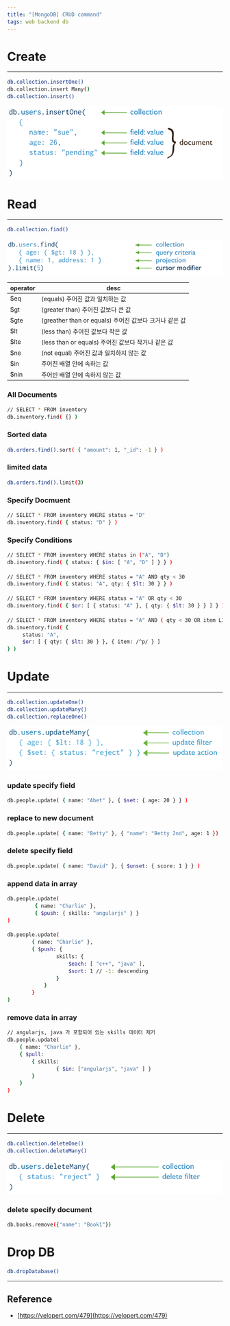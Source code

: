 ```yaml
---
title: "[MongoDB] CRUD command"
tags: web backend db
---
```


<!--more-->

# Create

---

```bash
db.collection.insertOne()
db.collection.insert Many()
db.collection.insert()
```

![mongodb-create](/assets/images/mongodb-create.png)

# Read

---

```bash
db.collection.find()
```

![mongodb-read](/assets/images/mongodb-read.png)

| operator  |  desc |
|---|---|
| $eq  | (equals) 주어진 값과 일치하는 값  |
| $gt  |  (greater than) 주어진 값보다 큰 값 |
| $gte  |  (greather than or equals) 주어진 값보다 크거나 같은 값 |
| $lt | (less than) 주어진 값보다 작은 값  |
| $lte  | (less than or equals) 주어진 값보다 작거나 같은 값  |
| $ne |(not equal) 주어진 값과 일치하지 않는 값   |
| $in  | 주어진 배열 안에 속하는 값  |
| $nin  | 주어빈 배열 안에 속하지 않는 값  |

### All Documents

```bash
// SELECT * FROM inventory
db.inventory.find( {} )
```

### Sorted data

```bash
db.orders.find().sort( { "amount": 1, "_id": -1 } )
```

### limited data

```bash
db.orders.find().limit(3)
```

### Specify Docmuent

```bash
// SELECT * FROM inventory WHERE status = "D"
db.inventory.find( { status: "D" } )
```

### Specify Conditions

```bash
// SELECT * FROM inventory WHERE status in ("A", "D")
db.inventory.find( { status: { $in: [ "A", "D" ] } } )

// SELECT * FROM inventory WHERE status = "A" AND qty < 30
db.inventory.find( { status: "A", qty: { $lt: 30 } } )

// SELECT * FROM inventory WHERE status = "A" OR qty < 30
db.inventory.find( { $or: [ { status: "A" }, { qty: { $lt: 30 } } ] } )

// SELECT * FROM inventory WHERE status = "A" AND ( qty < 30 OR item LIKE "p%")
db.inventory.find( {
     status: "A",
     $or: [ { qty: { $lt: 30 } }, { item: /^p/ } ]
} )
```

# Update

---

```bash
db.collection.updateOne()
db.collection.updateMany()
db.collection.replaceOne()
```

![mongodb-update](/assets/images/mongodb-update.png)

### update specify field

```bash
db.people.update( { name: "Abet" }, { $set: { age: 20 } } )
```

### replace to new document

```bash
db.people.update( { name: "Betty" }, { "name": "Betty 2nd", age: 1 })
```

### delete specify field

```bash
db.people.update( { name: "David" }, { $unset: { score: 1 } } )
```

### append data in array

```bash
db.people.update(
		 { name: "Charlie" },
		 { $push: { skills: "angularjs" } }
)

db.people.update(
		{ name: "Charlie" },
		{ $push: {
				skills: {
					$each: [ "c++", "java" ],
					$sort: 1 // -1: descending
				}
			}
		}
)
```

### remove data in array

```bash
// angularjs, java 가 포함되어 있는 skills 데이터 제거
db.people.update(
	{ name: "Charlie" },
	{ $pull:
		{ skills:
				{ $in: ["angularjs", "java" ] }
		}
	}
)
```

# Delete

---

```bash
db.collection.deleteOne()
db.collection.deleteMany()
```

![mongodb-delete](/assets/images/mongodb-delete.png)

### delete specify document

```bash
db.books.remove({"name": "Book1"})
```

# Drop DB

```bash
db.dropDatabase()
```

---

## Reference

- [https://velopert.com/479](https://velopert.com/479)
